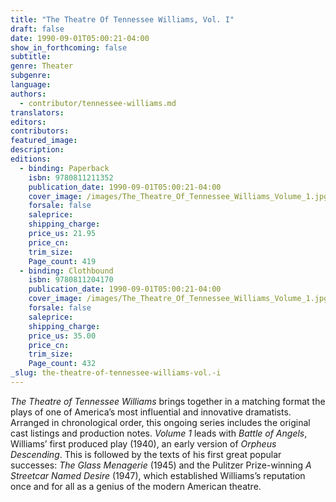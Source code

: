 ```yaml
---
title: "The Theatre Of Tennessee Williams, Vol. I"
draft: false
date: 1990-09-01T05:00:21-04:00
show_in_forthcoming: false
subtitle:
genre: Theater
subgenre:
language:
authors:
  - contributor/tennessee-williams.md
translators:
editors:
contributors:
featured_image:
description:
editions:
  - binding: Paperback
    isbn: 9780811211352
    publication_date: 1990-09-01T05:00:21-04:00
    cover_image: /images/The_Theatre_Of_Tennessee_Williams_Volume_1.jpg
    forsale: false
    saleprice:
    shipping_charge:
    price_us: 21.95
    price_cn:
    trim_size:
    Page_count: 419
  - binding: Clothbound
    isbn: 9780811204170
    publication_date: 1990-09-01T05:00:21-04:00
    cover_image: /images/The_Theatre_Of_Tennessee_Williams_Volume_1.jpg
    forsale: false
    saleprice:
    shipping_charge:
    price_us: 35.00
    price_cn:
    trim_size:
    Page_count: 432
_slug: the-theatre-of-tennessee-williams-vol.-i
---
```


_The Theatre of Tennessee Williams_ brings together in a matching format the plays of one of America’s most influential and innovative dramatists. Arranged in chronological order, this ongoing series includes the original cast listings and production notes. _Volume 1_ leads with _Battle of Angels_, Williams’ first produced play (1940), an early version of _Orpheus Descending_. This is followed by the texts of his first great popular successes: _The Glass Menagerie_ (1945) and the Pulitzer Prize-winning _A Streetcar Named Desire_ (1947), which established Williams’s reputation once and for all as a genius of the modern American theatre.

